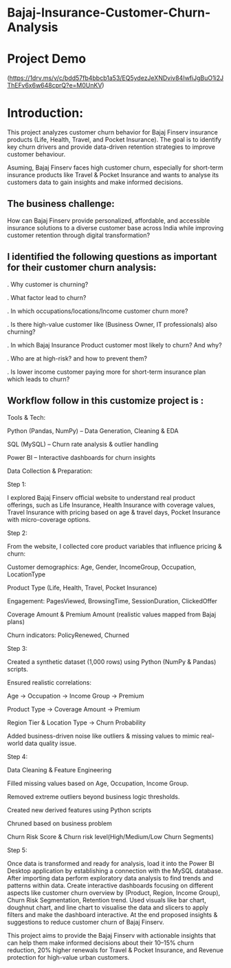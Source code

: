 # Bajaj-Insurance-Customer-Churn-Analysis

# Project Demo

(https://1drv.ms/v/c/bdd57fb4bbcb1a53/EQ5ydezJeXNDviv84IwfiJgBuO1i2JThEFv6x6w648cprQ?e=M0UnKV)

# Introduction:

This project analyzes customer churn behavior for Bajaj Finserv insurance products (Life, Health, Travel, and Pocket Insurance).
The goal is to identify key churn drivers and provide data-driven retention strategies to improve customer behaviour.

Asuming, Bajaj Finserv faces high customer churn, especially for short-term insurance products like Travel & Pocket Insurance and wants to analyse its customers data to gain insights and make informed decisions. 

## The business challenge:
How can Bajaj Finserv provide personalized, affordable, and accessible insurance solutions to a diverse customer base across India while improving customer retention through digital transformation?

##  I identified the following questions as important for their customer churn analysis:

. Why customer is churning?

. What factor lead to churn?

. In which occupations/locations/Income customer churn more?

. Is there high-value customer like (Business Owner, IT professionals) also churning?

. In which Bajaj Insurance Product customer most likely to churn? And why?

. Who are at high-risk? and how to prevent them?

. Is lower income customer paying more for short-term insurance plan which leads to churn?

## Workflow follow in this customize project is :

Tools & Tech: 

Python (Pandas, NumPy) – Data Generation, Cleaning & EDA

SQL (MySQL) – Churn rate analysis & outlier handling

Power BI – Interactive dashboards for churn insights

Data Collection & Preparation:

Step 1:

I explored Bajaj Finserv official website to understand real product offerings, such as Life Insurance, Health Insurance with coverage values, Travel Insurance with pricing based on age & travel days, Pocket Insurance with micro-coverage options.

Step 2:

From the website, I collected core product variables that influence pricing & churn:

Customer demographics: Age, Gender, IncomeGroup, Occupation, LocationType

Product Type (Life, Health, Travel, Pocket Insurance)

Engagement: PagesViewed, BrowsingTime, SessionDuration, ClickedOffer

Coverage Amount & Premium Amount (realistic values mapped from Bajaj plans)

Churn indicators: PolicyRenewed, Churned

Step 3:

Created a synthetic dataset (1,000 rows) using Python (NumPy & Pandas) scripts.

Ensured realistic correlations:

Age → Occupation → Income Group → Premium

Product Type → Coverage Amount → Premium

Region Tier & Location Type → Churn Probability

Added business-driven noise like outliers & missing values to mimic real-world data quality issue.

Step 4:

Data Cleaning & Feature Engineering

Filled missing values based on Age, Occupation, Income Group.

Removed extreme outliers beyond business logic thresholds.

Created new derived features using Python scripts

Chruned based on business problem

Churn Risk Score & Churn risk level(High/Medium/Low Churn Segments)

Step 5:

Once data is transformed and ready for analysis, load it into the Power BI Desktop application by establishing a connection with the MySQL database. After importing data perform exploratory data analysis to find trends and patterns within data. 
Create interactive dashboards focusing on different aspects like customer churn overview by (Product, Region, Income Group), Churn Risk Segmentation, Retention trend. Used visuals like bar chart, doughnut chart, and line chart to visualise the data and slicers to apply filters and make the dashboard interactive. At the end proposed insights & suggestions to reduce customer churn of Bajaj Finserv.


This project aims to provide the Bajaj Finserv with actionable insights that can help them make informed decisions about their 10–15% churn reduction, 20% higher renewals for Travel & Pocket Insurance, and Revenue protection for high-value urban customers.



